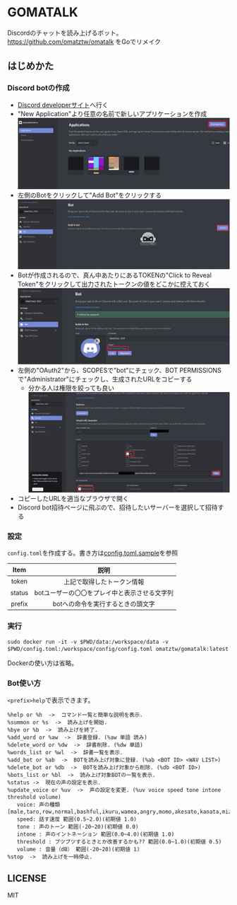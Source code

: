 # GOMATALK

Discordのチャットを読み上げるボット。  
https://github.com/omatztw/omatalk をGoでリメイク

## はじめかた

### Discord botの作成

* [Discord developerサイト](https://discord.com/developers/applications)へ行く
* "New Application"より任意の名前で新しいアプリケーションを作成
![New app](img/newapp.png)
* 左側のBotをクリックして"Add Bot"をクリックする
![Add bot](img/addbot.png)
* Botが作成されるので、真ん中あたりにあるTOKENの"Click to Reveal Token"をクリックして出力されたトークンの値をどこかに控えておく
![Token](img/token.png)
* 左側の"OAuth2"から、SCOPESで"bot"にチェック、BOT PERMISSIONSで"Administrator"にチェックし、生成されたURLをコピーする
  * 分かる人は権限を絞っても良い
![OAuth](img/oauth.png)
* コピーしたURLを適当なブラウザで開く
* Discord bot招待ページに飛ぶので、招待したいサーバーを選択して招待する

### 設定

`config.toml`を作成する。書き方は[config.toml.sample](config.toml.sample)を参照

|Item|説明|
|:--:|:--:|
|token|上記で取得したトークン情報|
|status|botユーザーの〇〇をプレイ中と表示させる文字列|
|prefix|botへの命令を実行するときの頭文字|

### 実行

```
sudo docker run -it -v $PWD/data:/workspace/data -v $PWD/config.toml:/workspace/config/config.toml omatztw/gomatalk:latest
```

Dockerの使い方は省略。

### Bot使い方

`<prefix>help`で表示できます。

```
%help or %h  ->  コマンド一覧と簡単な説明を表示.
%summon or %s  ->  読み上げを開始.
%bye or %b  ->  読み上げを終了.
%add_word or %aw  ->  辞書登録. (%aw 単語 読み)
%delete_word or %dw  ->  辞書削除. (%dw 単語)
%words_list or %wl  ->  辞書一覧を表示.
%add_bot or %ab  ->  BOTを読み上げ対象に登録. (%ab <BOT ID> <WAV LIST>)
%delete_bot or %db  ->  BOTを読み上げ対象から削除. (%db <BOT ID>)
%bots_list or %bl  ->  読み上げ対象BOTの一覧を表示.
%status ->  現在の声の設定を表示.
%update_voice or %uv  ->  声の設定を変更. (%uv voice speed tone intone threshold volume)
   voice: 声の種類 [male,taro,row,normal,bashful,ikuru,wamea,angry,momo,akesato,kanata,mizuki,happy,sad,yoe,ai]
   speed: 話す速度 範囲(0.5~2.0)(初期値 1.0) 
   tone : 声のトーン 範囲(-20~20)(初期値 0.0) 
   intone : 声のイントネーション 範囲(0.0~4.0)(初期値 1.0) 
   threshold : ブツブツするときとか改善するかも?? 範囲(0.0~1.0)(初期値 0.5) 
   volume : 音量（dB） 範囲(-20~20)(初期値 1) 
%stop  ->  読み上げを一時停止.
```

## LICENSE

MIT

